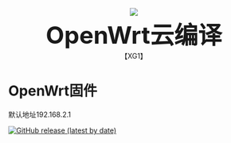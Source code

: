 <p align="center">
    <img src="https://socialify.git.ci/0012h/K2P/image?description=1&font=Rokkitt&forks=1&issues=1&language=1&owner=1&pattern=Circuit%20Board&pulls=1&stargazers=1&theme=Dark"/>
    <br><strong><font size=50>OpenWrt云编译</font></strong>
    <br>【XG1】
</p>


# OpenWrt固件
  
默认地址192.168.2.1
  
[![GitHub release (latest by date)](https://img.shields.io/github/v/release/0012h/XG1?style=for-the-badge&label=Download)](https://github.com/0012H/XG1/releases/latest)

